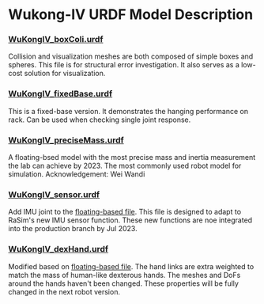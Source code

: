 # Wukong-IV URDF Model Description

### [WuKongIV_boxColi.urdf](WuKongIV_boxColi.urdf)
Collision and visualization meshes are both composed of simple boxes and spheres.
This file is for structural error investigation. It also serves as a low-cost solution for visualization.

### [WuKongIV_fixedBase.urdf](WuKongIV_fixedBase.urdf)
This is a fixed-base version. It demonstrates the hanging performance on rack. 
Can be used when checking single joint response. 

### [WuKongIV_preciseMass.urdf](WuKongIV_preciseMass.urdf)
A floating-bsed model with the most precise mass and inertia measurement the lab can achieve by 2023.
The most commonly used robot model for simulation.
Acknowledgement: Wei Wandi

### [WuKongIV_sensor.urdf](WuKongIV_sensor.urdf)
Add IMU joint to the [floating-based file](WuKongIV_preciseMass.urdf). 
This file is designed to adapt to RaSim's new IMU sensor function.
These new functions are noe integrated into the production branch by Jul 2023.

### [WuKongIV_dexHand.urdf](WuKongIV_dexHand.urdf)
Modified based on [floating-based file](WuKongIV_preciseMass.urdf). 
The hand links are extra weighted to match the mass of human-like dexterous hands.
The meshes and DoFs around the hands haven't been changed.
These properties will be fully changed in the next robot version.


